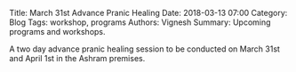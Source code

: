 Title: March 31st Advance Pranic Healing 
Date: 2018-03-13 07:00
Category: Blog
Tags: workshop, programs
Authors: Vignesh
Summary: Upcoming programs and workshops.

A two day advance pranic healing session to be conducted on March 31st and April 1st
in the Ashram premises.